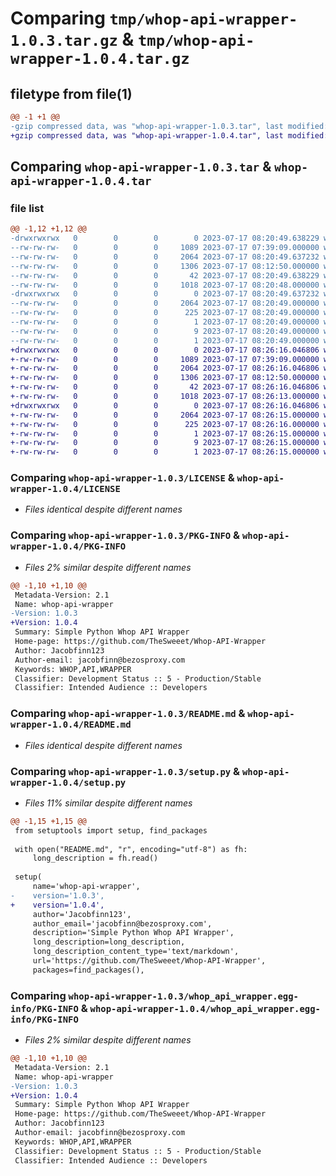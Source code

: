 # Comparing `tmp/whop-api-wrapper-1.0.3.tar.gz` & `tmp/whop-api-wrapper-1.0.4.tar.gz`

## filetype from file(1)

```diff
@@ -1 +1 @@
-gzip compressed data, was "whop-api-wrapper-1.0.3.tar", last modified: Mon Jul 17 08:20:49 2023, max compression
+gzip compressed data, was "whop-api-wrapper-1.0.4.tar", last modified: Mon Jul 17 08:26:16 2023, max compression
```

## Comparing `whop-api-wrapper-1.0.3.tar` & `whop-api-wrapper-1.0.4.tar`

### file list

```diff
@@ -1,12 +1,12 @@
-drwxrwxrwx   0        0        0        0 2023-07-17 08:20:49.638229 whop-api-wrapper-1.0.3/
--rw-rw-rw-   0        0        0     1089 2023-07-17 07:39:09.000000 whop-api-wrapper-1.0.3/LICENSE
--rw-rw-rw-   0        0        0     2064 2023-07-17 08:20:49.637232 whop-api-wrapper-1.0.3/PKG-INFO
--rw-rw-rw-   0        0        0     1306 2023-07-17 08:12:50.000000 whop-api-wrapper-1.0.3/README.md
--rw-rw-rw-   0        0        0       42 2023-07-17 08:20:49.638229 whop-api-wrapper-1.0.3/setup.cfg
--rw-rw-rw-   0        0        0     1018 2023-07-17 08:20:48.000000 whop-api-wrapper-1.0.3/setup.py
-drwxrwxrwx   0        0        0        0 2023-07-17 08:20:49.637232 whop-api-wrapper-1.0.3/whop_api_wrapper.egg-info/
--rw-rw-rw-   0        0        0     2064 2023-07-17 08:20:49.000000 whop-api-wrapper-1.0.3/whop_api_wrapper.egg-info/PKG-INFO
--rw-rw-rw-   0        0        0      225 2023-07-17 08:20:49.000000 whop-api-wrapper-1.0.3/whop_api_wrapper.egg-info/SOURCES.txt
--rw-rw-rw-   0        0        0        1 2023-07-17 08:20:49.000000 whop-api-wrapper-1.0.3/whop_api_wrapper.egg-info/dependency_links.txt
--rw-rw-rw-   0        0        0        9 2023-07-17 08:20:49.000000 whop-api-wrapper-1.0.3/whop_api_wrapper.egg-info/requires.txt
--rw-rw-rw-   0        0        0        1 2023-07-17 08:20:49.000000 whop-api-wrapper-1.0.3/whop_api_wrapper.egg-info/top_level.txt
+drwxrwxrwx   0        0        0        0 2023-07-17 08:26:16.046806 whop-api-wrapper-1.0.4/
+-rw-rw-rw-   0        0        0     1089 2023-07-17 07:39:09.000000 whop-api-wrapper-1.0.4/LICENSE
+-rw-rw-rw-   0        0        0     2064 2023-07-17 08:26:16.046806 whop-api-wrapper-1.0.4/PKG-INFO
+-rw-rw-rw-   0        0        0     1306 2023-07-17 08:12:50.000000 whop-api-wrapper-1.0.4/README.md
+-rw-rw-rw-   0        0        0       42 2023-07-17 08:26:16.046806 whop-api-wrapper-1.0.4/setup.cfg
+-rw-rw-rw-   0        0        0     1018 2023-07-17 08:26:13.000000 whop-api-wrapper-1.0.4/setup.py
+drwxrwxrwx   0        0        0        0 2023-07-17 08:26:16.046806 whop-api-wrapper-1.0.4/whop_api_wrapper.egg-info/
+-rw-rw-rw-   0        0        0     2064 2023-07-17 08:26:15.000000 whop-api-wrapper-1.0.4/whop_api_wrapper.egg-info/PKG-INFO
+-rw-rw-rw-   0        0        0      225 2023-07-17 08:26:16.000000 whop-api-wrapper-1.0.4/whop_api_wrapper.egg-info/SOURCES.txt
+-rw-rw-rw-   0        0        0        1 2023-07-17 08:26:15.000000 whop-api-wrapper-1.0.4/whop_api_wrapper.egg-info/dependency_links.txt
+-rw-rw-rw-   0        0        0        9 2023-07-17 08:26:15.000000 whop-api-wrapper-1.0.4/whop_api_wrapper.egg-info/requires.txt
+-rw-rw-rw-   0        0        0        1 2023-07-17 08:26:15.000000 whop-api-wrapper-1.0.4/whop_api_wrapper.egg-info/top_level.txt
```

### Comparing `whop-api-wrapper-1.0.3/LICENSE` & `whop-api-wrapper-1.0.4/LICENSE`

 * *Files identical despite different names*

### Comparing `whop-api-wrapper-1.0.3/PKG-INFO` & `whop-api-wrapper-1.0.4/PKG-INFO`

 * *Files 2% similar despite different names*

```diff
@@ -1,10 +1,10 @@
 Metadata-Version: 2.1
 Name: whop-api-wrapper
-Version: 1.0.3
+Version: 1.0.4
 Summary: Simple Python Whop API Wrapper
 Home-page: https://github.com/TheSweeet/Whop-API-Wrapper
 Author: Jacobfinn123
 Author-email: jacobfinn@bezosproxy.com
 Keywords: WHOP,API,WRAPPER
 Classifier: Development Status :: 5 - Production/Stable
 Classifier: Intended Audience :: Developers
```

### Comparing `whop-api-wrapper-1.0.3/README.md` & `whop-api-wrapper-1.0.4/README.md`

 * *Files identical despite different names*

### Comparing `whop-api-wrapper-1.0.3/setup.py` & `whop-api-wrapper-1.0.4/setup.py`

 * *Files 11% similar despite different names*

```diff
@@ -1,15 +1,15 @@
 from setuptools import setup, find_packages
 
 with open("README.md", "r", encoding="utf-8") as fh:
     long_description = fh.read()
 
 setup(
     name='whop-api-wrapper',
-    version='1.0.3',
+    version='1.0.4',
     author='Jacobfinn123',
     author_email='jacobfinn@bezosproxy.com',
     description='Simple Python Whop API Wrapper',
     long_description=long_description,
     long_description_content_type='text/markdown',
     url='https://github.com/TheSweeet/Whop-API-Wrapper',
     packages=find_packages(),
```

### Comparing `whop-api-wrapper-1.0.3/whop_api_wrapper.egg-info/PKG-INFO` & `whop-api-wrapper-1.0.4/whop_api_wrapper.egg-info/PKG-INFO`

 * *Files 2% similar despite different names*

```diff
@@ -1,10 +1,10 @@
 Metadata-Version: 2.1
 Name: whop-api-wrapper
-Version: 1.0.3
+Version: 1.0.4
 Summary: Simple Python Whop API Wrapper
 Home-page: https://github.com/TheSweeet/Whop-API-Wrapper
 Author: Jacobfinn123
 Author-email: jacobfinn@bezosproxy.com
 Keywords: WHOP,API,WRAPPER
 Classifier: Development Status :: 5 - Production/Stable
 Classifier: Intended Audience :: Developers
```

